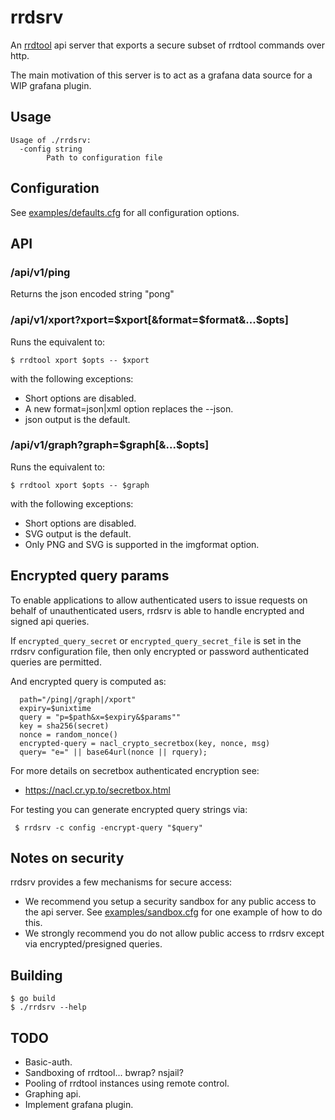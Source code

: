 # rrdsrv

An [rrdtool](https://oss.oetiker.ch/rrdtool/) api server that exports a secure subset of rrdtool commands over http.

The main motivation of this server is to act as a grafana data source for a WIP
grafana plugin.

## Usage

```
Usage of ./rrdsrv:
  -config string
        Path to configuration file
```

## Configuration

See [examples/defaults.cfg](examples/defaults.cfg) for all configuration options.

## API

### /api/v1/ping

Returns the json encoded string "pong"

### /api/v1/xport?xport=$xport[&format=$format&...$opts]

Runs the equivalent to:

```
$ rrdtool xport $opts -- $xport
```

with the following exceptions:

- Short options are disabled.
- A new format=json|xml option replaces the --json.
- json output is the default.

### /api/v1/graph?graph=$graph[&...$opts]

Runs the equivalent to:

```
$ rrdtool xport $opts -- $graph
```

with the following exceptions:

- Short options are disabled.
- SVG output is the default.
- Only PNG and SVG is supported in the imgformat option.

## Encrypted query params

To enable applications to allow authenticated users to issue requests on behalf of unauthenticated users, rrdsrv is able to handle encrypted and signed api queries.

If `encrypted_query_secret` or `encrypted_query_secret_file` is set in the rrdsrv configuration file, then only encrypted or password authenticated queries are permitted.

And encrypted query is computed as:

```
  path="/ping|/graph|/xport"
  expiry=$unixtime
  query = "p=$path&x=$expiry&$params""
  key = sha256(secret)
  nonce = random_nonce()
  encrypted-query = nacl_crypto_secretbox(key, nonce, msg)
  query= "e=" || base64url(nonce || rquery);
```

For more details on secretbox authenticated encryption see:

- https://nacl.cr.yp.to/secretbox.html

For testing you can generate encrypted query strings via:

```
 $ rrdsrv -c config -encrypt-query "$query"
```

## Notes on security

rrdsrv provides a few mechanisms for secure access:

- We recommend you setup a security sandbox for any public access to the api server.
  See [examples/sandbox.cfg](examples/sandbox.cfg) for one example of how to do this.
- We strongly recommend you do not allow public access to rrdsrv except via
  encrypted/presigned queries.


## Building

```
$ go build
$ ./rrdsrv --help
```

## TODO

- Basic-auth.
- Sandboxing of rrdtool... bwrap? nsjail?
- Pooling of rrdtool instances using remote control.
- Graphing api.
- Implement grafana plugin.
